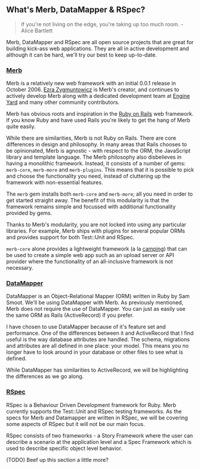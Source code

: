## What's Merb, DataMapper & RSpec?

> If you're not living on the edge, you're taking up too much room. - Alice Bartlett

Merb, DataMapper and RSpec are all open source projects that are great for 
building kick-ass web applications. They are all in active development and 
although it can be hard, we'll try our best to keep up-to-date.

### [Merb](http://merbivore.com/)

Merb is a relatively new web framework with an initial 0.0.1 release in October 2006.  [Ezra Zygmuntowicz](http://brainspl.at/) is Merb's creator, and continues to actively develop Merb along with a dedicated development team at [Engine Yard](http://www.engineyard.com) and many other community contributors.  

Merb has obvious roots and inspiration in the [Ruby on Rails](http://www.rubyonrails.com) web framework.  If you know Ruby and have used Rails you're likely to get the hang of Merb quite easily. 

While there are similarities, Merb is not Ruby on Rails.  There are core differences in design and philosophy.  In many areas that Rails chooses to be opinionated, Merb is agnostic - with respect to the ORM, the JavaScript library and template language. The Merb philosophy also disbelieves in having a monolithic framework. Instead, it consists of a number of gems: `merb-core`, `merb-more` and `merb-plugins`. This means that it is possible to pick and choose the functionality you need, instead of cluttering up the framework with non-essential features. 

The `merb` gem installs both `merb-core` and `merb-more`; all you need in order to get started straight away.  The benefit of this modularity is that the framework remains simple and focussed with additional functionality provided by gems.

Thanks to Merb's modularity, you are not locked into using any particular 
libraries. For example, Merb ships with plugins for several popular ORMs and 
provides support for both Test::Unit and RSpec.

`merb-core` alone provides a lightweight framework 
(a la [camping](http://code.whytheluckystiff.net/camping/)) that can be used to 
create a simple web app such as an upload server or API provider where the 
functionality of an all-inclusive framework is not necessary.

### [DataMapper](http://datamapper.org/)

DataMapper is an Object-Relational Mapper (ORM) written in Ruby by Sam Smoot. 
We'll be using DataMapper with Merb. As previously mentioned, Merb does not require the use of DataMapper.  You can just as easily use the same ORM as Rails (ActiveRecord) if you prefer.

I have chosen to use DataMapper because of it's feature set and performance. One of the differences between it and ActiveRecord that I find useful is the way database attributes are handled. The schema, migrations and attributes are all defined in one place: your model. This means you no longer have to look around in your database or other files to see what is defined.  

While DataMapper has similarities to ActiveRecord, we will be highlighting the 
differences as we go along.

### [RSpec](http://rspec.info/)

RSpec is a Behaviour Driven Development framework for Ruby. 
Merb currently supports the Test::Unit and RSpec testing frameworks. As the 
specs for Merb and Datamapper are written in RSpec, we will be covering some 
aspects of RSpec but it will not be our main focus.

RSpec consists of two frameworks - a Story Framework where the user can 
describe a scenario at the application level and a Spec Framework which is 
used to describe specific object level behavior.

(TODO) Beef up this section a little more?